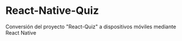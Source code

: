 # React-Native-Quiz
Conversión del proyecto "React-Quiz" a dispositivos móviles mediante React Native


